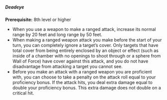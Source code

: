 ##### Deadeye

**Prerequisite:**
8th level or higher

- When you use a weapon to make a ranged attack, increase its normal range by 20 feet and long range by 50 feet.
- When making a ranged weapon attack you make before the start of your turn, you can completely ignore a target’s cover.
  Only targets that have total cover from being entirely enclosed by an object or effect (such as inside of a chamber with no openings to shoot through or a sphere from Wall of Force) have cover against this attack, and you do not have disadvantage from attacking a target you cannot see.
- Before you make an attack with a ranged weapon you are proficient with, you can choose to take a penalty on the attack roll equal to your proficiency bonus.
  If the attack hits, you deal extra damage equal to double your proficiency bonus. This extra damage does not double on a critical hit.
